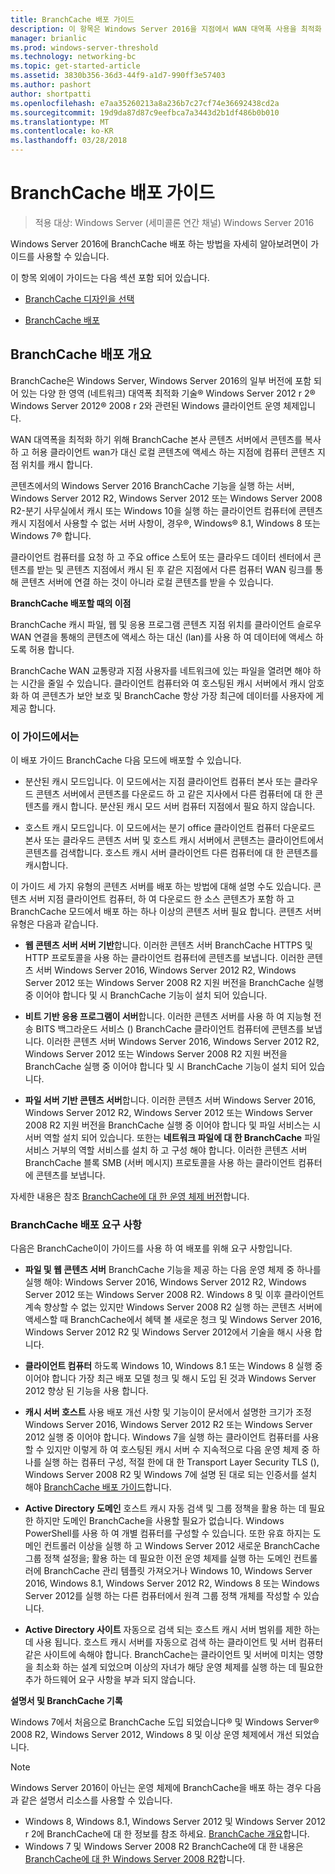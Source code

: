 ```yaml
---
title: BranchCache 배포 가이드
description: 이 항목은 Windows Server 2016을 지점에서 WAN 대역폭 사용을 최적화 하 분산 / 호스팅된 캐시 모드로 BranchCache 배포 하는 방법을 보여 주는 BranchCache 배포 가이드
manager: brianlic
ms.prod: windows-server-threshold
ms.technology: networking-bc
ms.topic: get-started-article
ms.assetid: 3830b356-36d3-44f9-a1d7-990ff3e57403
ms.author: pashort
author: shortpatti
ms.openlocfilehash: e7aa35260213a8a236b7c27cf74e36692438cd2a
ms.sourcegitcommit: 19d9da87d87c9eefbca7a3443d2b1df486b0b010
ms.translationtype: MT
ms.contentlocale: ko-KR
ms.lasthandoff: 03/28/2018
---
```

# <a name="branchcache-deployment-guide"></a>BranchCache 배포 가이드

>적용 대상: Windows Server (세미콜론 연간 채널) Windows Server 2016

Windows Server 2016에 BranchCache 배포 하는 방법을 자세히 알아보려면이 가이드를 사용할 수 있습니다.  
  
이 항목 외에이 가이드는 다음 섹션 포함 되어 있습니다.  
  
-   [BranchCache 디자인을 선택](../../branchcache/plan/Choosing-a-BranchCache-Design.md)  
  
-   [BranchCache 배포](../../branchcache/deploy/Deploy-BranchCache.md)  
  
## <a name="branchcache-deployment-overview"></a>BranchCache 배포 개요

BranchCache은 Windows Server, Windows Server 2016의 일부 버전에 포함 되어 있는 다양 한 영역 (네트워크) 대역폭 최적화 기술&reg; Windows Server 2012 r 2&reg; Windows Server 2012&reg; 2008 r 2와 관련된 Windows 클라이언트 운영 체제입니다.  
  
WAN 대역폭을 최적화 하기 위해 BranchCache 본사 콘텐츠 서버에서 콘텐츠를 복사 하 고 허용 클라이언트 wan가 대신 로컬 콘텐츠에 액세스 하는 지점에 컴퓨터 콘텐츠 지점 위치를 캐시 합니다.  
  
콘텐츠에서의 Windows Server 2016 BranchCache 기능을 실행 하는 서버, Windows Server 2012 R2, Windows Server 2012 또는 Windows Server 2008 R2-분기 사무실에서 캐시 또는 Windows 10을 실행 하는 클라이언트 컴퓨터에 콘텐츠 캐시 지점에서 사용할 수 없는 서버 사항이, 경우&reg;, Windows&reg; 8.1, Windows 8 또는 Windows 7&reg; 합니다.  
  
클라이언트 컴퓨터를 요청 하 고 주요 office 스토어 또는 클라우드 데이터 센터에서 콘텐츠를 받는 및 콘텐츠 지점에서 캐시 된 후 같은 지점에서 다른 컴퓨터 WAN 링크를 통해 콘텐츠 서버에 연결 하는 것이 아니라 로컬 콘텐츠를 받을 수 있습니다.  
  
**BranchCache 배포할 때의 이점**  
  
BranchCache 캐시 파일, 웹 및 응용 프로그램 콘텐츠 지점 위치를 클라이언트 슬로우 WAN 연결을 통해의 콘텐츠에 액세스 하는 대신 (lan)를 사용 하 여 데이터에 액세스 하도록 허용 합니다.  
  
BranchCache WAN 교통량과 지점 사용자를 네트워크에 있는 파일을 열려면 해야 하는 시간을 줄일 수 있습니다.  클라이언트 컴퓨터와 여 호스팅된 캐시 서버에서 캐시 암호화 하 여 콘텐츠가 보안 보호 및 BranchCache 항상 가장 최근에 데이터를 사용자에 게 제공 합니다.  
  
### <a name="what-this-guide-provides"></a>이 가이드에서는  
이 배포 가이드 BranchCache 다음 모드에 배포할 수 있습니다.  
  
-   분산된 캐시 모드입니다. 이 모드에서는 지점 클라이언트 컴퓨터 본사 또는 클라우드 콘텐츠 서버에서 콘텐츠를 다운로드 하 고 같은 지사에서 다른 컴퓨터에 대 한 콘텐츠를 캐시 합니다. 분산된 캐시 모드 서버 컴퓨터 지점에서 필요 하지 않습니다.  
  
-   호스트 캐시 모드입니다. 이 모드에서는 분기 office 클라이언트 컴퓨터 다운로드 본사 또는 클라우드 콘텐츠 서버 및 호스트 캐시 서버에서 콘텐츠는 클라이언트에서 콘텐츠를 검색합니다. 호스트 캐시 서버 클라이언트 다른 컴퓨터에 대 한 콘텐츠를 캐시합니다.  
  
이 가이드 세 가지 유형의 콘텐츠 서버를 배포 하는 방법에 대해 설명 수도 있습니다. 콘텐츠 서버 지점 클라이언트 컴퓨터, 하 여 다운로드 한 소스 콘텐츠가 포함 하 고 BranchCache 모드에서 배포 하는 하나 이상의 콘텐츠 서버 필요 합니다. 콘텐츠 서버 유형은 다음과 같습니다.  
  
-   **웹 콘텐츠 서버 서버 기반**합니다. 이러한 콘텐츠 서버 BranchCache HTTPS 및 HTTP 프로토콜을 사용 하는 클라이언트 컴퓨터에 콘텐츠를 보냅니다. 이러한 콘텐츠 서버 Windows Server 2016, Windows Server 2012 R2, Windows Server 2012 또는 Windows Server 2008 R2 지원 버전을 BranchCache 실행 중 이어야 합니다 및 시 BranchCache 기능이 설치 되어 있습니다.  
  
-   **비트 기반 응용 프로그램이 서버**합니다. 이러한 콘텐츠 서버를 사용 하 여 지능형 전송 BITS 백그라운드 서비스 () BranchCache 클라이언트 컴퓨터에 콘텐츠를 보냅니다. 이러한 콘텐츠 서버 Windows Server 2016, Windows Server 2012 R2, Windows Server 2012 또는 Windows Server 2008 R2 지원 버전을 BranchCache 실행 중 이어야 합니다 및 시 BranchCache 기능이 설치 되어 있습니다.  
  
-   **파일 서버 기반 콘텐츠 서버**합니다. 이러한 콘텐츠 서버 Windows Server 2016, Windows Server 2012 R2, Windows Server 2012 또는 Windows Server 2008 R2 지원 버전을 BranchCache 실행 중 이어야 합니다 및 파일 서비스는 시 서버 역할 설치 되어 있습니다. 또한는 **네트워크 파일에 대 한 BranchCache** 파일 서비스 거부의 역할 서비스를 설치 하 고 구성 해야 합니다. 이러한 콘텐츠 서버 BranchCache 블록 SMB (서버 메시지) 프로토콜을 사용 하는 클라이언트 컴퓨터에 콘텐츠를 보냅니다.  
  
자세한 내용은 참조 [BranchCache에 대 한 운영 체제 버전](https://technet.microsoft.com/en-us/windows-server-docs/networking/branchcache/branchcache#a-namebkmkosaoperating-system-versions-for-branchcache)합니다.  
  
### <a name="branchcache-deployment-requirements"></a>BranchCache 배포 요구 사항

다음은 BranchCache이이 가이드를 사용 하 여 배포를 위해 요구 사항입니다.  
  
-   **파일 및 웹 콘텐츠 서버** BranchCache 기능을 제공 하는 다음 운영 체제 중 하나를 실행 해야: Windows Server 2016, Windows Server 2012 R2, Windows Server 2012 또는 Windows Server 2008 R2. Windows 8 및 이후 클라이언트 계속 향상할 수 없는 있지만 Windows Server 2008 R2 실행 하는 콘텐츠 서버에 액세스할 때 BranchCache에서 혜택 볼 새로운 청크 및 Windows Server 2016, Windows Server 2012 R2 및 Windows Server 2012에서 기술을 해시 사용 합니다.  
  
-   **클라이언트 컴퓨터** 하도록 Windows 10, Windows 8.1 또는 Windows 8 실행 중 이어야 합니다 가장 최근 배포 모델 청크 및 해시 도입 된 것과 Windows Server 2012 향상 된 기능을 사용 합니다.  
  
-   **캐시 서버 호스트** 사용 배포 개선 사항 및 기능이이 문서에서 설명한 크기가 조정 Windows Server 2016, Windows Server 2012 R2 또는 Windows Server 2012 실행 중 이어야 합니다.  Windows 7을 실행 하는 클라이언트 컴퓨터를 사용할 수 있지만 이렇게 하 여 호스팅된 캐시 서버 수 지속적으로 다음 운영 체제 중 하나를 실행 하는 컴퓨터 구성, 적절 한에 대 한 Transport Layer Security TLS (), Windows Server 2008 R2 및 Windows 7에 설명 된 대로 되는 인증서를 설치 해야 [BranchCache 배포 가이드](https://technet.microsoft.com/en-us/library/ee649232.aspx)합니다.  
  
-   **Active Directory 도메인** 호스트 캐시 자동 검색 및 그룹 정책을 활용 하는 데 필요한 하지만 도메인 BranchCache을 사용할 필요가 없습니다.  Windows PowerShell를 사용 하 여 개별 컴퓨터를 구성할 수 있습니다. 또한 유효 하지는 도메인 컨트롤러 이상을 실행 하 고 Windows Server 2012 새로운 BranchCache 그룹 정책 설정을; 활용 하는 데 필요한 이전 운영 체제를 실행 하는 도메인 컨트롤러에 BranchCache 관리 템플릿 가져오거나 Windows 10, Windows Server 2016, Windows 8.1, Windows Server 2012 R2, Windows 8 또는 Windows Server 2012를 실행 하는 다른 컴퓨터에서 원격 그룹 정책 개체를 작성할 수 있습니다.

-   **Active Directory 사이트** 자동으로 검색 되는 호스트 캐시 서버 범위를 제한 하는 데 사용 됩니다.  호스트 캐시 서버를 자동으로 검색 하는 클라이언트 및 서버 컴퓨터 같은 사이트에 속해야 합니다. BranchCache는 클라이언트 및 서버에 미치는 영향을 최소화 하는 설계 되었으며 이상의 자녀가 해당 운영 체제를 실행 하는 데 필요한 추가 하드웨어 요구 사항을 부과 되지 않습니다.  

**설명서 및 BranchCache 기록**

Windows 7에서 처음으로 BranchCache 도입 되었습니다&reg; 및 Windows Server&reg; 2008 R2, Windows Server 2012, Windows 8 및 이상 운영 체제에서 개선 되었습니다.

> [!NOTE]
> Windows Server 2016이 아닌는 운영 체제에 BranchCache을 배포 하는 경우 다음과 같은 설명서 리소스를 사용할 수 있습니다.
> 
> - Windows 8, Windows 8.1, Windows Server 2012 및 Windows Server 2012 r 2에 BranchCache에 대 한 정보를 참조 하세요. [BranchCache 개요](https://technet.microsoft.com/en-us/library/hh831696.aspx)합니다.  
> - Windows 7 및 Windows Server 2008 R2 BranchCache에 대 한 내용은 [BranchCache에 대 한 Windows Server 2008 R2](https://technet.microsoft.com/en-us/library/dd996634.aspx)합니다.  
  


